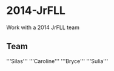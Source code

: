 2014-JrFLL
==========

Work with a 2014 JrFLL team

## Team
'''Silas'''
'''Caroline'''
'''Bryce'''
'''Sulia'''
